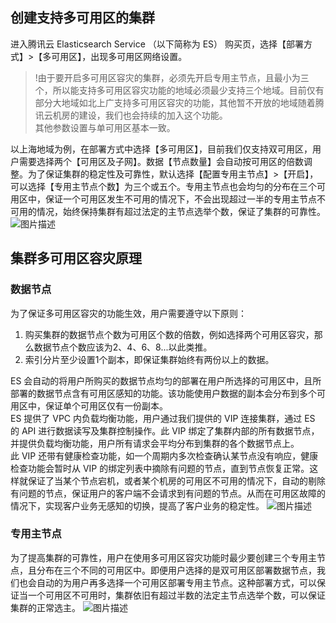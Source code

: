 ## 创建支持多可用区的集群

进入腾讯云 Elasticsearch Service （以下简称为 ES） 购买页，选择【部署方式】>【多可用区】，出现多可用区网络设置。

>!由于要开启多可用区容灾的集群，必须先开启专用主节点，且最小为三个，所以能支持多可用区容灾功能的地域必须最少支持三个地域。目前仅有部分大地域如北上广支持多可用区容灾的功能，其他暂不开放的地域随着腾讯云机房的建设，我们也会持续的加入这个功能。   
其他参数设置与单可用区基本一致。

以上海地域为例，在部署方式中选择【多可用区】，目前我们仅支持双可用区，用户需要选择两个【可用区及子网】。数据【节点数量】会自动按可用区的倍数调整。为了保证集群的稳定性及可靠性，默认选择【配置专用主节点】>【开启】，可以选择【专用主节点个数】为三个或五个。专用主节点也会均匀的分布在三个可用区中，保证一个可用区发生不可用的情况下，不会出现超过一半的专用主节点不可用的情况，始终保持集群有超过法定的主节点选举个数，保证了集群的可靠性。
![图片描述](https://main.qcloudimg.com/raw/d1ee67eed7ddbbd94e6c2aa17e116ec4.jpg)

## 集群多可用区容灾原理

### 数据节点

为了保证多可用区容灾的功能生效，用户需要遵守以下原则：
1. 购买集群的数据节点个数为可用区个数的倍数，例如选择两个可用区容灾，那么数据节点个数应该为2、4、6、8...以此类推。
2. 索引分片至少设置1个副本，即保证集群始终有两份以上的数据。

ES 会自动的将用户所购买的数据节点均匀的部署在用户所选择的可用区中，且所部署的数据节点含有可用区感知的功能。该功能使用户数据的副本会分布到多个可用区中，保证单个可用区仅有一份副本。   
ES 提供了 VPC 内负载均衡功能，用户通过我们提供的 VIP 连接集群，通过 ES 的 API 进行数据读写及集群控制操作。此 VIP 绑定了集群内部的所有数据节点，并提供负载均衡功能，用户所有请求会平均分布到集群的各个数据节点上。    
此 VIP 还带有健康检查功能，如一个周期内多次检查确认某节点没有响应，健康检查功能会暂时从 VIP 的绑定列表中摘除有问题的节点，直到节点恢复正常。这样就保证了当某个节点宕机，或者某个机房的可用区不可用的情况下，自动的剔除有问题的节点，保证用户的客户端不会请求到有问题的节点。从而在可用区故障的情况下，实现客户业务无感知的切换，提高了客户业务的稳定性。
![图片描述](https://main.qcloudimg.com/raw/fd6718817b17fd8d8aadf9cb4805d1b3.png)

### 专用主节点
为了提高集群的可靠性，用户在使用多可用区容灾功能时最少要创建三个专用主节点，且分布在三个不同的可用区中。即便用户选择的是双可用区部署数据节点，我们也会自动的为用户再多选择一个可用区部署专用主节点。这种部署方式，可以保证当一个可用区不可用时，集群依旧有超过半数的法定主节点选举个数，可以保证集群的正常选主。
![图片描述](https://main.qcloudimg.com/raw/2f1f6f874862ff60f5c0b19cb2d86c57.png)
